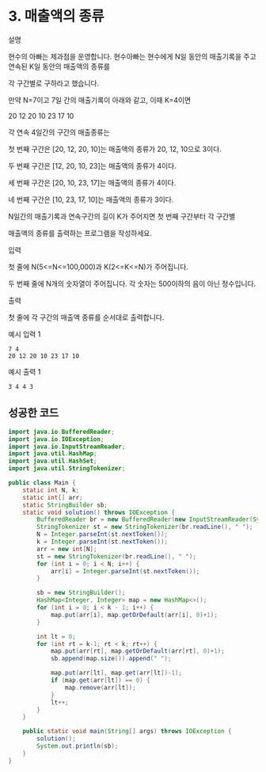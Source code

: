 # 3. 매출액의 종류

설명

현수의 아빠는 제과점을 운영합니다. 현수아빠는 현수에게 N일 동안의 매출기록을 주고 연속된 K일 동안의 매출액의 종류를

각 구간별로 구하라고 했습니다.

만약 N=7이고 7일 간의 매출기록이 아래와 같고, 이때 K=4이면

20 12 20 10 23 17 10

각 연속 4일간의 구간의 매출종류는

첫 번째 구간은 [20, 12, 20, 10]는 매출액의 종류가 20, 12, 10으로 3이다.

두 번째 구간은 [12, 20, 10, 23]는 매출액의 종류가 4이다.

세 번째 구간은 [20, 10, 23, 17]는 매출액의 종류가 4이다.

네 번째 구간은 [10, 23, 17, 10]는 매출액의 종류가 3이다.

N일간의 매출기록과 연속구간의 길이 K가 주어지면 첫 번째 구간부터 각 구간별

매출액의 종류를 출력하는 프로그램을 작성하세요.



입력

첫 줄에 N(5<=N<=100,000)과 K(2<=K<=N)가 주어집니다.

두 번째 줄에 N개의 숫자열이 주어집니다. 각 숫자는 500이하의 음이 아닌 정수입니다.



출력

첫 줄에 각 구간의 매출액 종류를 순서대로 출력합니다.



예시 입력 1 

```
7 4
20 12 20 10 23 17 10
```

예시 출력 1

```
3 4 4 3
```



## 성공한 코드

~~~java
import java.io.BufferedReader;
import java.io.IOException;
import java.io.InputStreamReader;
import java.util.HashMap;
import java.util.HashSet;
import java.util.StringTokenizer;

public class Main {
    static int N, k;
    static int[] arr;
    static StringBuilder sb;
    static void solution() throws IOException {
        BufferedReader br = new BufferedReader(new InputStreamReader(System.in));
        StringTokenizer st = new StringTokenizer(br.readLine(), " ");
        N = Integer.parseInt(st.nextToken());
        k = Integer.parseInt(st.nextToken());
        arr = new int[N];
        st = new StringTokenizer(br.readLine(), " ");
        for (int i = 0; i < N; i++) {
            arr[i] = Integer.parseInt(st.nextToken());
        }

        sb = new StringBuilder();
        HashMap<Integer, Integer> map = new HashMap<>();
        for (int i = 0; i < k - 1; i++) {
            map.put(arr[i], map.getOrDefault(arr[i], 0)+1);
        }

        int lt = 0;
        for (int rt = k-1; rt < k; rt++) {
            map.put(arr[rt], map.getOrDefault(arr[rt], 0)+1);
            sb.append(map.size()).append(" ");

            map.put(arr[lt], map.get(arr[lt])-1);
            if (map.get(arr[lt]) == 0) {
                map.remove(arr[lt]);
            }
            lt++;
        }
    }

    public static void main(String[] args) throws IOException {
        solution();
        System.out.println(sb);
    }
}
~~~

